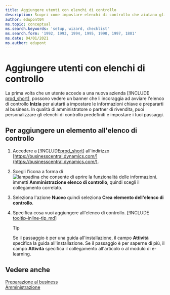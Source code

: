 ```yaml
---
title: Aggiungere utenti con elenchi di controllo
description: Scopri come impostare elenchi di controllo che aiutano gli utenti a iniziare a utilizzare Business Central.
author: edupont04
ms.topic: conceptual
ms.search.keywords: 'setup, wizard, checklist'
ms.search.form: '1992, 1993, 1994, 1995, 1990, 1997, 1801'
ms.date: 04/01/2021
ms.author: edupont
---
```

# <a name="onboard-users-with-checklists"></a><a name="onboard-users-with-checklists"></a><a name="onboard-users-with-checklists"></a>Aggiungere utenti con elenchi di controllo

La prima volta che un utente accede a una nuova azienda [!INCLUDE [prod_short](includes/prod_short.md)], possono vedere un banner che li incoraggia ad avviare l'elenco di controllo **Inizia** per aiutarti a impostare le informazioni chiave e prepararti al business. In qualità di amministratore o partner di rivendita, puoi personalizzare gli elenchi di controllo predefiniti e impostare i tuoi passaggi.

## <a name="to-add-an-item-to-the-checklist"></a><a name="to-add-an-item-to-the-checklist"></a><a name="to-add-an-item-to-the-checklist"></a>Per aggiungere un elemento all'elenco di controllo

1. Accedere a [!INCLUDE[prod_short](includes/prod_short.md)] all'indirizzo [https://businesscentral.dynamics.com/](https://businesscentral.dynamics.com/).

2. Scegli l'icona a forma di ![lampadina che consente di aprire la funzionalità delle informazioni.](media/ui-search/search_small.png "Informazioni sull'operazione che si desidera eseguire") immetti **Amministrazione elenco di controllo**, quindi scegli il collegamento correlato.  

3. Seleziona l'azione **Nuovo** quindi seleziona **Crea elemento dell'elenco di controllo**.  

4. Specifica cosa vuoi aggiungere all'elenco di controllo. [!INCLUDE [tooltip-inline-tip_md](includes/tooltip-inline-tip_md.md)]

    > [!TIP]
    > Se il passaggio è per una guida all'installazione, il campo **Attività** specifica la guida all'installazione. Se il passaggio è per saperne di più, il campo **Attività** specifica il collegamento all'articolo o al modulo di e-learning.

## <a name="see-also"></a><a name="see-also"></a><a name="see-also"></a>Vedere anche

[Preparazione al business](ui-get-ready-business.md)  
[Amministrazione](admin-setup-and-administration.md)  
